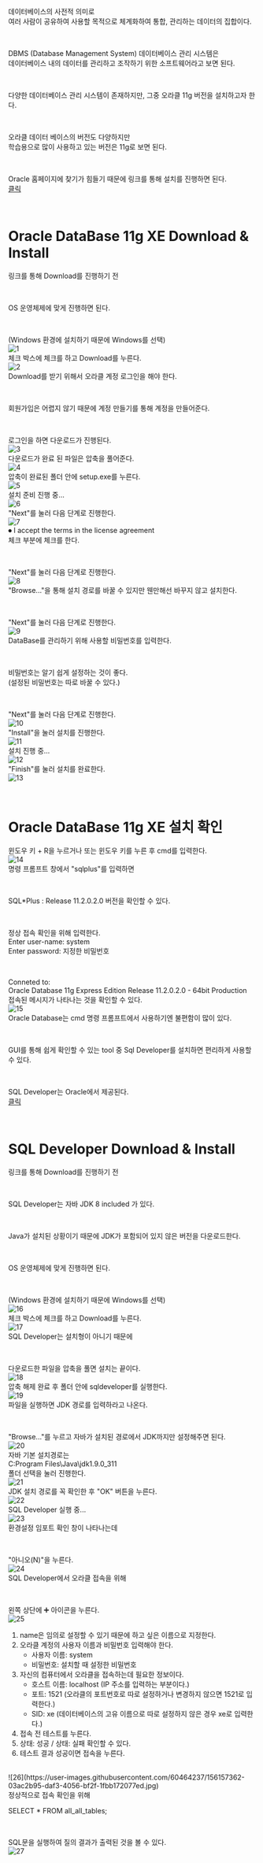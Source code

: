 데이터베이스의 사전적 의미로 <br>
여러 사람이 공유하여 사용할 목적으로 체계화하여 통합, 관리하는 데이터의 집합이다.

<br>

DBMS (Database Management System) 데이터베이스 관리 시스템은 <br>
데이터베이스 내의 데이터를 관리하고 조작하기 위한 소프트웨어라고 보면 된다.

<br>

다양한 데이터베이스 관리 시스템이 존재하지만, 그중 오라클 11g 버전을 설치하고자 한다.

<br>

오라클 데이터 베이스의 버전도 다양하지만 <br>
학습용으로 많이 사용하고 있는 버전은 11g로 보면 된다.

<br> 

Oracle 홈페이지에 찾기가 힘들기 때문에 링크를 통해 설치를 진행하면 된다. <br>
<a href="https://www.oracle.com/database/technologies/xe-prior-release-downloads.html">클릭</a>

<br>

# Oracle DataBase 11g XE Download & Install

링크를 통해 Download를 진행하기 전

<br>

OS 운영체제에 맞게 진행하면 된다.

<br>

(Windows 환경에 설치하기 때문에 Windows를 선택)
<br>
![1](https://user-images.githubusercontent.com/60464237/156157294-67278aa4-8713-41f5-b65e-3942ec720979.jpg)
<br>
체크 박스에 체크를 하고 Download를 누른다.
<br>
![2](https://user-images.githubusercontent.com/60464237/156157302-567f3a5a-edda-4404-86d3-2ac0c8f69aa6.jpg)
<br>
Download를 받기 위해서 오라클 계정 로그인을 해야 한다.

<br>

회원가입은 어렵지 않기 때문에 계정 만들기를 통해 계정을 만들어준다.

<br>

로그인을 하면 다운로드가 진행된다.
<br>
![3](https://user-images.githubusercontent.com/60464237/156157308-f1742b2a-c7c0-429b-8e97-0fce7736330b.jpg)
<br>
다운로드가 완료 된 파일은 압축을 풀어준다.
<br>
![4](https://user-images.githubusercontent.com/60464237/156157310-61785ed9-4e1d-4b8a-863f-ecc721675a08.jpg)
<br>
압축이 완료된 폴더 안에 setup.exe를 누른다.
<br>
![5](https://user-images.githubusercontent.com/60464237/156157314-9f923237-a1b5-448e-958f-9a3c66ecaac0.jpg)
<br>
설치 준비 진행 중...
<br>
![6](https://user-images.githubusercontent.com/60464237/156157316-106434c6-94fe-4ef5-963d-441cdcff4946.jpg)
<br>
"Next"를 눌러 다음 단계로 진행한다.
<br>
![7](https://user-images.githubusercontent.com/60464237/156157317-386e0e1e-9bc6-40d2-a9a3-18efb6590ff5.jpg)
<br>
⏺ I accept the terms in the license agreement <br>
체크 부분에 체크를 한다.

<br>

"Next"를 눌러 다음 단계로 진행한다.
<br>
![8](https://user-images.githubusercontent.com/60464237/156157321-2857ffa3-687f-45f0-a0c9-435cea9a472f.jpg)
<br>
"Browse..."을 통해 설치 경로를 바꿀 수 있지만 웬만해선 바꾸지 않고 설치한다.

<br>

"Next"를 눌러 다음 단계로 진행한다.
<br>
![9](https://user-images.githubusercontent.com/60464237/156157324-46061b7e-dcfa-4929-855b-a5e895103bb0.jpg)
<br>
DataBase를 관리하기 위해 사용할 비밀번호를 입력한다.

<br>

비밀번호는 알기 쉽게 설정하는 것이 좋다. <br>
(설정된 비밀번호는 따로 바꿀 수 있다.) 

<br>

"Next"를 눌러 다음 단계로 진행한다.
<br>
![10](https://user-images.githubusercontent.com/60464237/156157325-7fc2bd80-98d9-47dc-8d81-cd4ede1ec7fc.jpg)
<br>
"Install"을 눌러 설치를 진행한다.
<br>
![11](https://user-images.githubusercontent.com/60464237/156157326-d1a3790f-5c55-4c11-ac1f-bcd47752eb30.jpg)
<br>
설치 진행 중...
<br>
![12](https://user-images.githubusercontent.com/60464237/156157328-3aa3a7e6-b159-4e94-a0ef-3dd0a20acb37.jpg)
<br>
"Finish"를 눌러 설치를 완료한다.
<br>
![13](https://user-images.githubusercontent.com/60464237/156157330-d6966a4c-db13-4a1d-a7c3-0ee995bbb353.jpg)

<br>

# Oracle DataBase 11g XE 설치 확인

윈도우 키 + R을 누르거나 또는 윈도우 키를 누른 후 cmd를 입력한다.
<br>
![14](https://user-images.githubusercontent.com/60464237/156157332-70711e11-7d58-4cfa-8cd8-a38b65e6fac1.jpg)
<br>
명령 프롬프트 창에서 "sqlplus"를 입력하면

<br>

SQL*Plus : Release 11.2.0.2.0 버전을 확인할 수 있다.

<br>

정상 접속 확인을 위해 입력한다. <br>
Enter user-name: system <br>
Enter password: 지정한 비밀번호 

<br> 

Conneted to: <br>
Oracle Database 11g Express Edition Release 11.2.0.2.0 - 64bit Production <br>
접속된 메시지가 나타나는 것을 확인할 수 있다.
<br>
![15](https://user-images.githubusercontent.com/60464237/156157334-33b66c24-71e2-4fb1-a246-f91aa7ec1cda.jpg)
<br>
Oracle Database는 cmd 명령 프롬프트에서 사용하기엔 불편함이 많이 있다.

<br> 

GUI를 통해 쉽게 확인할 수 있는 tool 중 Sql Developer를 설치하면 편리하게 사용할 수 있다.

<br> 

SQL Developer는 Oracle에서 제공된다. <br>
<a href="https://www.oracle.com/tools/downloads/sqldev-downloads.html">클릭</a>

<br>

# SQL Developer Download & Install

링크를 통해 Download를 진행하기 전

<br>

SQL Developer는 자바 JDK 8 included 가 있다.

<br> 

Java가 설치된 상황이기 때문에 JDK가 포함되어 있지 않은 버전을 다운로드한다.

<br> 

OS 운영체제에 맞게 진행하면 된다.

<br>

(Windows 환경에 설치하기 때문에 Windows를 선택)
<br>
![16](https://user-images.githubusercontent.com/60464237/156157339-4d86d635-fcf6-4900-9391-db0c7de8650c.jpg)
<br>
체크 박스에 체크를 하고 Download를 누른다.
<br>
![17](https://user-images.githubusercontent.com/60464237/156157342-87591be5-01de-47f7-a4fa-fc5ca16a73b5.jpg)
<br>
SQL Developer는 설치형이 아니기 때문에 

<br>

다운로드한 파일을 압축을 풀면 설치는 끝이다.
<br>
![18](https://user-images.githubusercontent.com/60464237/156157343-fcfeb3e1-c099-4fde-84e8-91ef365e8d94.jpg)
<br>
압축 해제 완료 후 폴더 안에 sqldeveloper를 실행한다.
<br>
![19](https://user-images.githubusercontent.com/60464237/156157345-d40e6f7c-873d-4fa9-b5bb-50de39b5577c.jpg)
<br>
파일을 실행하면 JDK 경로를 입력하라고 나온다.

<br>

"Browse..."를 누르고 자바가 설치된 경로에서 JDK까지만 설정해주면 된다.
<br>
![20](https://user-images.githubusercontent.com/60464237/156157346-88608206-a72e-459c-8839-ffb51a930f94.jpg)
<br>
자바 기본 설치경로는 <br>
C:Program Files\Java\jdk1.9.0_311 <br>
폴더 선택을 눌러 진행한다.
<br>
![21](https://user-images.githubusercontent.com/60464237/156157349-ecd0dc2d-8076-4541-9454-f3200dc88d3a.jpg)
<br>
JDK 설치 경로를 꼭 확인한 후 "OK" 버튼을 누른다.
<br>
![22](https://user-images.githubusercontent.com/60464237/156157351-15fc5fdf-ee5c-41e3-a13f-dac197a9fedd.jpg)
<br>
SQL Developer 실행 중...
<br>
![23](https://user-images.githubusercontent.com/60464237/156157353-e0a966b2-31ac-49b8-af0a-dd5dcd41ee7e.jpg)
<br>
환경설정 임포트 확인 창이 나타나는데

<br> 

"아니오(N)"을 누른다.
<br>
![24](https://user-images.githubusercontent.com/60464237/156157355-62eb6742-c386-4630-8b94-3c4f8713c4a0.jpg)
<br>
SQL Developer에서 오라클 접속을 위해

<br>

왼쪽 상단에 ➕ 아이콘을 누른다.
<br>
![25](https://user-images.githubusercontent.com/60464237/156157360-d468a34a-2e62-483e-a6a0-080bb1afe2c9.jpg)
<br>
1. name은 임의로 설정할 수 있기 때문에 하고 싶은 이름으로 지정한다.
2. 오라클 계정의 사용자 이름과 비밀번호 입력해야 한다.
	* 사용자 이름: system
	* 비밀번호: 설치할 때 설정한 비밀번호
3. 자신의 컴퓨터에서 오라클을 접속하는데 필요한 정보이다.
	* 호스트 이름: localhost  (IP 주소를 입력하는 부분이다.)
	* 포트: 1521 (오라클의 포트번호로 따로 설정하거나 변경하지 않으면 1521로 입력한다.)
	* SID: xe (데이터베이스의 고유 이름으로 따로 설정하지 않은 경우 xe로 입력한다.)
4. 접속 전 테스트를 누른다.
5. 상태: 성공 / 상태: 실패 확인할 수 있다.
6. 테스트 결과 성공이면 접속을 누른다.
<br>
![26](https://user-images.githubusercontent.com/60464237/156157362-03ac2b95-daf3-4056-bf2f-1fbb172077ed.jpg)
<br>
정상적으로 접속 확인을 위해 

<br>

SELECT * FROM all_all_tables; 

<br> 

SQL문을 실행하여 질의 결과가 출력된 것을 볼 수 있다.
<br>
![27](https://user-images.githubusercontent.com/60464237/156157363-9ee230d3-e4a4-4f42-b094-4dd2d20c37d2.jpg)